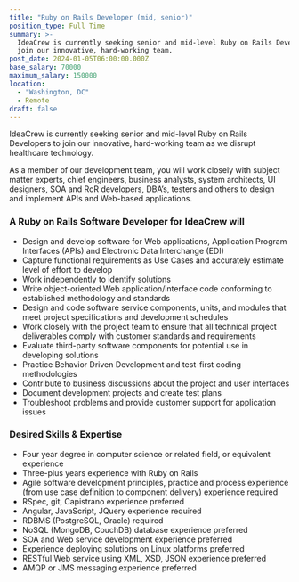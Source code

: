 ```yaml
---
title: "Ruby on Rails Developer (mid, senior)"
position_type: Full Time
summary: >-
  IdeaCrew is currently seeking senior and mid-level Ruby on Rails Developers to
  join our innovative, hard-working team.
post_date: 2024-01-05T06:00:00.000Z
base_salary: 70000
maximum_salary: 150000
location:
  - "Washington, DC"
  - Remote
draft: false
---
```


IdeaCrew is currently seeking senior and mid-level Ruby on Rails Developers to join our innovative, hard-working team as we disrupt healthcare technology.

As a member of our development team, you will work closely with subject matter experts, chief engineers, business analysts, system architects, UI designers, SOA and RoR developers, DBA’s, testers and others to design and implement APIs and Web-based applications.

### A Ruby on Rails Software Developer for IdeaCrew will

- Design and develop software for Web applications, Application Program Interfaces (APIs) and Electronic Data Interchange (EDI)
- Capture functional requirements as Use Cases and accurately estimate level of effort to develop
- Work independently to identify solutions
- Write object-oriented Web application/interface code conforming to established methodology and standards
- Design and code software service components, units, and modules that meet project specifications and development schedules
- Work closely with the project team to ensure that all technical project deliverables comply with customer standards and requirements
- Evaluate third-party software components for potential use in developing solutions
- Practice Behavior Driven Development and test-first coding methodologies
- Contribute to business discussions about the project and user interfaces
- Document development projects and create test plans
- Troubleshoot problems and provide customer support for application issues

### Desired Skills & Expertise

- Four year degree in computer science or related field, or equivalent experience
- Three-plus years experience with Ruby on Rails
- Agile software development principles, practice and process experience (from use case definition to component delivery) experience required
- RSpec, git, Capistrano experience preferred
- Angular, JavaScript, JQuery experience required
- RDBMS (PostgreSQL, Oracle) required
- NoSQL (MongoDB, CouchDB) database experience preferred
- SOA and Web service development experience preferred
- Experience deploying solutions on Linux platforms preferred
- RESTful Web service using XML, XSD, JSON experience preferred
- AMQP or JMS messaging experience preferred
